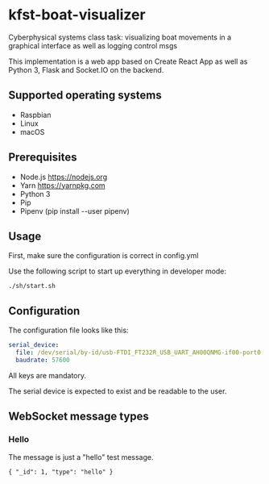# kfst-boat-visualizer

Cyberphysical systems class task: visualizing boat movements in a graphical interface as well as logging control msgs

This implementation is a web app based on Create React App as well as Python 3, Flask and Socket.IO on the backend.

## Supported operating systems

- Raspbian
- Linux
- macOS

## Prerequisites

- Node.js https://nodejs.org
- Yarn https://yarnpkg.com
- Python 3
- Pip
- Pipenv (pip install --user pipenv)

## Usage

First, make sure the configuration is correct in config.yml

Use the following script to start up everything in developer mode:

    ./sh/start.sh

## Configuration

The configuration file looks like this:

```yaml
serial_device: 
  file: /dev/serial/by-id/usb-FTDI_FT232R_USB_UART_AH00QNMG-if00-port0
  baudrate: 57600

```

All keys are mandatory.

The serial device is expected to exist and be readable to the user.

## WebSocket message types

### Hello

The message is just a "hello" test message.

    { "_id": 1, "type": "hello" }


